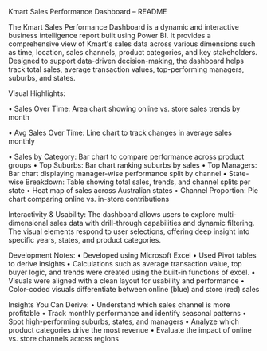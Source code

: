 Kmart Sales Performance Dashboard – README

The Kmart Sales Performance Dashboard is a dynamic and interactive business intelligence report built using Power BI. It provides a comprehensive view of Kmart's sales data across various dimensions such as time, location, sales channels, product categories, and key stakeholders. Designed to support data-driven decision-making, the dashboard helps track total sales, average transaction values, top-performing managers, suburbs, and states.

Visual Highlights:

•	Sales Over Time: Area chart showing online vs. store sales trends by month

•	Avg Sales Over Time: Line chart to track changes in average sales monthly

•	Sales by Category: Bar chart to compare performance across product groups
•	Top Suburbs: Bar chart ranking suburbs by sales
•	Top Managers: Bar chart displaying manager-wise performance split by channel
•	State-wise Breakdown: Table showing total sales, trends, and channel splits per state
•	Heat map of sales across Australian states
•	Channel Proportion: Pie chart comparing online vs. in-store contributions

Interactivity & Usability:
The dashboard allows users to explore multi-dimensional sales data with drill-through capabilities and dynamic filtering. The visual elements respond to user selections, offering deep insight into specific years, states, and product categories.

Development Notes:
•	Developed using Microsoft Excel
•	Used Pivot tables to derive insights
•	Calculations such as average transaction value, top buyer logic, and trends were created using the built-in functions of excel.
•	Visuals were aligned with a clean layout for usability and performance
•	Color-coded visuals differentiate between online (blue) and store (red) sales

Insights You Can Derive:
•	Understand which sales channel is more profitable
•	Track monthly performance and identify seasonal patterns
•	Spot high-performing suburbs, states, and managers
•	Analyze which product categories drive the most revenue
•	Evaluate the impact of online vs. store channels across regions
